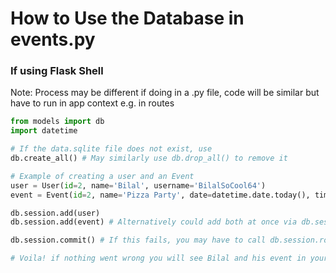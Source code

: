 # How to Use the Database in events.py


### If using Flask Shell
Note: Process may be different if doing in a .py file, code will be similar but have to run in app context e.g. in routes

```python
from models import db
import datetime

# If the data.sqlite file does not exist, use 
db.create_all() # May similarly use db.drop_all() to remove it

# Example of creating a user and an Event
user = User(id=2, name='Bilal', username='BilalSoCool64') 
event = Event(id=2, name='Pizza Party', date=datetime.date.today(), time=datetime.datetime.now().time(), location='MyHal', description='Fun times await', creator_id=2)

db.session.add(user)
db.session.add(event) # Alternatively could add both at once via db.session.add([user, event])

db.session.commit() # If this fails, you may have to call db.session.rollBack()

# Voila! if nothing went wrong you will see Bilal and his event in your database!
```
